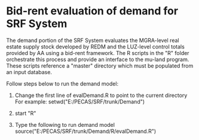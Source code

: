 # Bid-rent evaluation of demand for SRF System
The demand portion of the SRF System evaluates the MGRA-level real estate supply stock developed by REDM and the LUZ-level control totals provided by AA using a bid-rent framework.  The R scripts in the "R" folder orchestrate this process and provide an interface to the mu-land program.  These scripts reference a "master" directory which must be populated from an input database.

Follow steps below to run the demand model:
1) Change the first line of evalDemand.R to point to the current directory
For example: setwd("E:/PECAS/SRF/trunk/Demand")

2) start "R"

4) Type the following to run demand model
 source("E:/PECAS/SRF/trunk/Demand/R/evalDemand.R")
